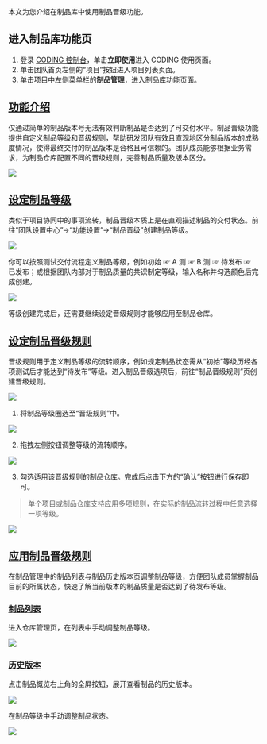 本文为您介绍在制品库中使用制品晋级功能。

## 进入制品库功能页
1. 登录 [CODING 控制台](https://console.cloud.tencent.com/coding)，单击**立即使用**进入 CODING 使用页面。
2. 单击团队首页左侧的“项目”按钮进入项目列表页面。
3. 单击项目中左侧菜单栏的**制品管理**，进入制品库功能页面。

## [功能介绍](#intro)

仅通过简单的制品版本号无法有效判断制品是否达到了可交付水平。制品晋级功能提供自定义制品等级和晋级规则，帮助研发团队有效且直观地区分制品版本的成熟度情况，使得最终交付的制品版本是合格且可信赖的。团队成员能够根据业务需求，为制品仓库配置不同的晋级规则，完善制品质量及版本区分。

![](https://help-assets.codehub.cn/enterprise/20220908141225.png)

## [设定制品等级](#create-artifacts-class)

类似于项目协同中的事项流转，制品晋级本质上是在直观描述制品的交付状态。前往“团队设置中心”→“功能设置”→“制品晋级”创建制品等级。

![](https://help-assets.codehub.cn/enterprise/20220908145240.png)

你可以按照测试交付流程定义制品等级，例如初始 ☞ A 测 ☞ B 测 ☞ 待发布 ☞ 已发布；或根据团队内部对于制品质量的共识制定等级，输入名称并勾选颜色后完成创建。

![](https://help-assets.codehub.cn/enterprise/20220908145500.png)

等级创建完成后，还需要继续设定晋级规则才能够应用至制品仓库。

## [设定制品晋级规则](#create-circulation-rule)

晋级规则用于定义制品等级的流转顺序，例如规定制品状态需从“初始”等级历经各项测试后才能达到“待发布”等级。进入制品晋级选项后，前往“制品晋级规则”页创建晋级规则。

![](https://help-assets.codehub.cn/enterprise/20220908153028.png)

1.  将制品等级圈选至“晋级规则”中。

![](https://help-assets.codehub.cn/enterprise/20220908175334.png)

2.  拖拽左侧按钮调整等级的流转顺序。

![](https://help-assets.codehub.cn/enterprise/20220908175420.png)

3.  勾选适用该晋级规则的制品仓库。完成后点击下方的“确认”按钮进行保存即可。

> 单个项目或制品仓库支持应用多项规则，在实际的制品流转过程中任意选择一项等级。

![](https://help-assets.codehub.cn/enterprise/20220908182042.png)

## [应用制品晋级规则](#apply)

在制品管理中的制品列表与制品历史版本页调整制品等级，方便团队成员掌握制品目前的所属状态，快速了解当前版本的制品质量是否达到了待发布等级。

### [制品列表](#list)

进入仓库管理页，在列表中手动调整制品等级。

![](https://help-assets.codehub.cn/enterprise/20220908183039.png)

### [历史版本](#history)

点击制品概览右上角的全屏按钮，展开查看制品的历史版本。

![](https://help-assets.codehub.cn/enterprise/20220908183436.png)

在制品等级中手动调整制品状态。

![](https://help-assets.codehub.cn/enterprise/20220908183612.png)

